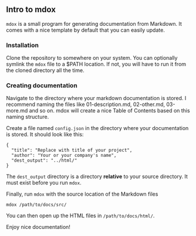 ## Intro to mdox
`mdox` is a small program for generating documentation from Markdown. It comes with a nice template by default that you can easily update.

### Installation
Clone the repository to somewhere on your system. You can optionally symlink the `mdox` file to a $PATH location. If not, you will have to run it from the cloned directory all the time.

### Creating documentation
Navigate to the directory where your markdown documentation is stored. I recommend naming the files like 01-description.md, 02-other.md, 03-more.md and so on. mdox will create a nice Table of Contents based on this naming structure.

Create a file named `config.json` in the directory where your documentation is stored. It should look like this:

    {
      "title": "Replace with title of your project",
      "author": "Your or your company's name",
      "dest_output": "../html/"
    }

The `dest_output` directory is a directory **relative** to your source directory. It must exist before you run `mdox`.

Finally, run `mdox` with the source location of the Markdown files

    mdox /path/to/docs/src/

You can then open up the HTML files in `/path/to/docs/html/`.

Enjoy nice documentation!